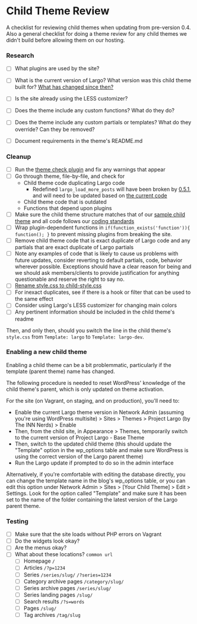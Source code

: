 # Child Theme Review

A checklist for reviewing child themes when updating from pre-version 0.4. Also a general checklist for doing a theme review for any child themes we didn't build before allowing them on our hosting.

### Research

- [ ] What plugins are used by the site?
- [ ] What is the current version of Largo? What version was this child theme built for? [What has changed since then?](https://github.com/INN/Largo/releases)
- [ ] Is the site already using the LESS customizer?
- [ ] Does the theme include any custom functions? What do they do?
- [ ] Does the theme include any custom partials or templates? What do they override? Can they be removed?
- [ ] Document requirements in the theme's README.md


### Cleanup

- [ ] Run the [theme check plugin](https://wordpress.org/plugins/theme-check/) and fix any warnings that appear
- [ ] Go through theme, file-by-file, and check for
	- Child theme code duplicating Largo code
		- Redefined `largo_load_more_posts` will have been broken by [0.5.1](https://github.com/INN/Largo/releases/tag/v0.5.1), and will need to be updated based on [the current code](https://github.com/INN/Largo/blob/master/inc/ajax-functions.php#L70)
	- Child theme code that is outdated
	- Functions that depend upon plugins
- [ ] Make sure the child theme structure matches that of our [sample child theme](https://github.com/INN/Largo-Sample-Child-Theme) and all code follows our [coding standards](/style-guides/code)
- [ ] Wrap plugin-dependent functions in `if(function_exists('function')){ function(); }` to prevent missing plugins from breaking the site.
- [ ] Remove child theme code that is exact duplicate of Largo code and any partials that are exact duplicate of Largo partials
- [ ] Note any examples of code that is likely to cause us problems with future updates, consider reverting to default partials, code, behavior wherever possible. Exceptions should have a clear reason for being and we should ask members/clients to provide justification for anything questionable and reserve the right to say no.
- [ ] [Rename style.css to child-style.css](https://github.com/INN/Largo-Sample-Child-Theme/issues/14)
- [ ] For inexact duplicates, see if there is a hook or filter that can be used to the same effect
- [ ] Consider using Largo's LESS customizer for changing main colors
- [ ] Any pertinent information should be included in the child theme's readme

Then, and only then, should you switch the line in the child theme's `style.css` from `Template: largo` to `Template: largo-dev`.


### Enabling a new child theme

Enabling a child theme can be a bit problemmatic, particularly if the template (parent theme) name has changed.

The following procedure is needed to reset WordPress' knowledge of the child theme's parent, which is only updated on theme activation. 

For the site (on Vagrant, on staging, and on production), you'll need to:

- Enable the current Largo theme version in Network Admin (assuming you're using WordPress multisite) > Sites > Themes > Project Largo (by The INN Nerds) > Enable
- Then, from the child site, in Appearance > Themes, temporarily switch to the current version of Project Largo - Base Theme
- Then, switch to the updated child theme (this should update the "Template" option in the wp_options table and make sure WordPress is using the correct version of the Largo parent theme)
- Run the Largo update if prompted to do so in the admin interface

Alternatively, if you're comfortable with editing the database directly, you can change the template name in the blog's wp_options table, or you can edit this option under Network Admin > Sites > [Your Child Theme] > Edit > Settings. Look for the option called "Template" and make sure it has been set to the name of the folder containing the latest version of the Largo parent theme.


### Testing

- [ ] Make sure that the site loads without PHP errors on Vagrant
- [ ] Do the widgets look okay?
- [ ] Are the menus okay?
- [ ] What about these locations? `common url`
 	- [ ] Homepage `/`
 	- [ ] Articles `/?p=1234`
 	- [ ] Series `/series/slug/` `/?series=1234`
 	- [ ] Category archive pages `/category/slug/`
 	- [ ] Series archive pages `/series/slug/`
 	- [ ] Series landing pages `/slug/`
 	- [ ] Search results `/?s=words`
 	- [ ] Pages `/slug/`
 	- [ ] Tag archives `/tag/slug`
